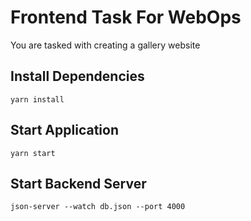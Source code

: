 # Frontend Task For WebOps

You are tasked with creating a gallery website 

## Install Dependencies 

```
yarn install 
```

## Start Application 

```
yarn start 
```
## Start Backend Server 
```
json-server --watch db.json --port 4000
```